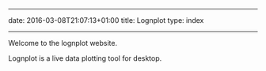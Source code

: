 
---
date: 2016-03-08T21:07:13+01:00
title: Lognplot
type: index

---

Welcome to the lognplot website.

Lognplot is a live data plotting tool for desktop.


